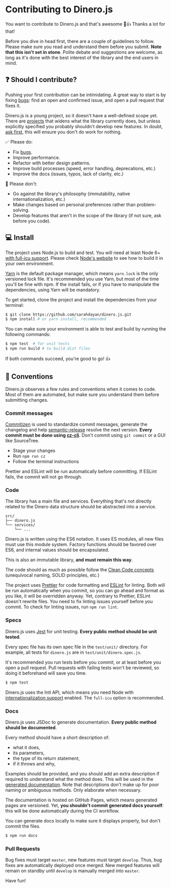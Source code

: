 # Contributing to Dinero.js

You want to contribute to Dinero.js and that's awesome 🎉👍 Thanks a lot for that!

Before you dive in head first, there are a couple of guidelines to follow. Please make sure you read and understand them before you submit. **Note that this isn't set in stone**. Polite debate and suggestions are welcome, as long as it's done with the best interest of the library and the end users in mind.

## ❓ Should I contribute?

Pushing your first contribution can be intimidating. A great way to start is by fixing [bugs][dinero:issues]: find an open and confirmed issue, and open a pull request that fixes it.

Dinero.js is a young project, so it doesn't have a well-defined scope yet. There are [projects][dinero:projects] that widens what the library currently does, but unless explicitly specified you probably shouldn't develop new features. In doubt, [ask first][dinero:issues], this will ensure you don't do work for nothing.

✅ Please do:

- Fix [bugs][dinero:issues].
- Improve performance.
- Refactor with better design patterns.
- Improve build processes (speed, error handling, deprecations, etc.)
- Improve the docs (issues, typos, lack of clarity, etc.)

🚫 Please don't:

- Go against the library's philosophy (immutability, native internationalization, etc.)
- Make changes based on personal preferences rather than problem-solving.
- Develop features that aren't in the scope of the library (if not sure, ask before you code).

## 💻 Install

The project uses Node.js to build and test. You will need at least Node 6+ [with full-icu support][node:full-icu]. Please check [Node's website][node] to see how to build it in your own environment.

[Yarn][yarn] is the default package manager, which means `yarn.lock` is the only versioned lock file. It's recommended you use Yarn, but most of the time you'll be fine with npm. If the install fails, or if you have to manipulate the dependencies, using Yarn will be mandatory.

To get started, clone the project and install the dependencies from your terminal:

```sh
$ git clone https://github.com/sarahdayan/dinero.js.git
$ npm install # or yarn install, recommended
```

You can make sure your environment is able to test and build by running the following commands:

```sh
$ npm test  # for unit tests
$ npm run build # to build dist files
```

If both commands succeed, you're good to go! 👍

## 📖 Conventions

Dinero.js observes a few rules and conventions when it comes to code. Most of them are automated, but make sure you understand them before submitting changes.

### Commit messages

[Commitizen][github:commitizen] is used to standardize commit messages, generate the changelog and help [semantic-release][github:semantic-release] resolve the next version. **Every commit must be done using [cz-cli][github:cz-cli]**. Don't commit using `git commit` or a GUI like SourceTree.

- Stage your changes
- Run `npm run cz`
- Follow the terminal instructions

Prettier and ESLint will be run automatically before committing. If ESLint fails, the commit will not go through.

### Code

The library has a main file and services. Everything that's not directly related to the Dinero data structure should be abstracted into a service.

```
src/
├── dinero.js
└── services/
    └── ...
```

Dinero.js is written using the ES6 notation. It uses ES modules, all new files must use this module system. Factory functions should be favored over ES6, and internal values should be encapsulated.

This is also an immutable library, **and must remain this way**.

The code should as much as possible follow the [Clean Code concepts][github:clean-code] (unequivocal naming, SOLID principles, etc.)

The project uses [Prettier][prettier] for code formatting and [ESLint][eslint] for linting. Both will be run automatically when you commit, so you can go ahead and format as you like, it will be overridden anyway. Yet, contrary to Prettier, ESLint doesn't rewrite files. You need to fix linting issues yourself before you commit. To check for linting issues, run `npm run lint`.

### Specs

Dinero.js uses [Jest][jest] for unit testing. **Every public method should be unit tested**.

Every spec file has its own spec file in the `test/unit/` directory. For example, all tests for `dinero.js` are in `test/unit/dinero.spec.js`.

It's recommended you run tests before you commit, or at least before you open a pull request. Pull requests with failing tests won't be reviewed, so doing it beforehand will save you time.

```sh
$ npm test
```

Dinero.js uses the Intl API, which means you need Node with [internationalization support][node:full-icu] enabled. The `full-icu` option is recommended.

### Docs

Dinero.js uses JSDoc to generate documentation. **Every public method should be documented**.

Every method should have a short description of:

- what it does,
- its parameters,
- the type of its return statement,
- if it throws and why,

Examples should be provided, and you should add an extra description if required to understand what the method does. This will be used in the [generated documentation][dinero:docs]. Note that descriptions don't make up for poor naming or ambiguous methods. Only elaborate when necessary.

The documentation is hosted on GitHub Pages, which means generated pages are versioned. Yet, **you shouldn't commit generated docs yourself**: this will be done automatically during the CI workflow.

You can generate docs locally to make sure it displays properly, but don't commit the files.

```sh
$ npm run docs
```

### Pull Requests

Bug fixes must target `master`, new features must target `develop`. Thus, bug fixes are automatically deployed once merged. New merged features will remain on standby until `develop` is manually merged into `master`.

Have fun!

[dinero:issues]: https://github.com/sarahdayan/dinero.js/issues
[dinero:projects]: https://github.com/sarahdayan/dinero.js/projects
[yarn]: https://yarnpkg.com
[prettier]: http://prettier.io
[eslint]: http://eslint.org
[jest]: https://facebook.github.io/jest
[node]: https://nodejs.org
[node:full-icu]: https://nodejs.org/api/intl.html#intl_embed_the_entire_icu_full_icu
[dinero:docs]: https://sarahdayan.github.io/dinero.js/
[github:clean-code]: https://github.com/ryanmcdermott/clean-code-javascript
[github:commitizen]: https://github.com/commitizen
[github:semantic-release]: https://github.com/semantic-release/semantic-release
[github:cz-cli]: https://github.com/commitizen/cz-cli
